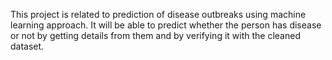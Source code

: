 This project is related to prediction of disease outbreaks using machine learning approach. It will be able to predict whether the person has disease or not by getting details from them and by verifying it with the cleaned dataset.
